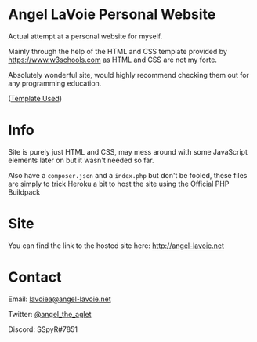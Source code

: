 # Angel LaVoie Personal Website

Actual attempt at a personal website for myself.

Mainly through the help of the HTML and CSS template provided by <https://www.w3schools.com> as HTML and CSS are not my forte.

Absolutely wonderful site, would highly recommend checking them out for any programming education.

([Template Used](<https://www.w3schools.com/w3css/tryit.asp?filename=tryw3css_templates_dark_portfolio&stacked=h>))

# Info

Site is purely just HTML and CSS, may mess around with some JavaScript elements later on but it wasn't needed so far.

Also have a `composer.json` and a `index.php` but don't be fooled, these files are simply to trick Heroku a bit to host the site using the Official PHP Buildpack

# Site

You can find the link to the hosted site here: <http://angel-lavoie.net>

# Contact
Email: <lavoiea@angel-lavoie.net>

Twitter: [@angel_the_aglet](<https://twitter.com/angel_the_aglet>)

Discord: SSpyR#7851